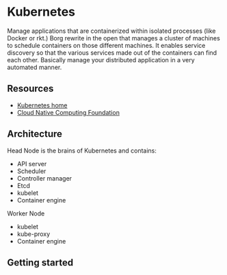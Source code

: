 # Kubernetes

Manage applications that are containerized within isolated processes (like Docker or rkt.) Borg rewrite in the open that manages a cluster of machines to schedule containers on those different machines. It enables service discovery so that the various services made out of the containers can find each other. Basically manage your distributed application in a very automated manner.

## Resources

- [Kubernetes home](https://kubernetes.io)
- [Cloud Native Computing Foundation](https://www.cncf.io/)

## Architecture

Head Node is the brains of Kubernetes and contains:
- API server
- Scheduler
- Controller manager
- Etcd
- kubelet
- Container engine

Worker Node
- kubelet
- kube-proxy
- Container engine

## Getting started
